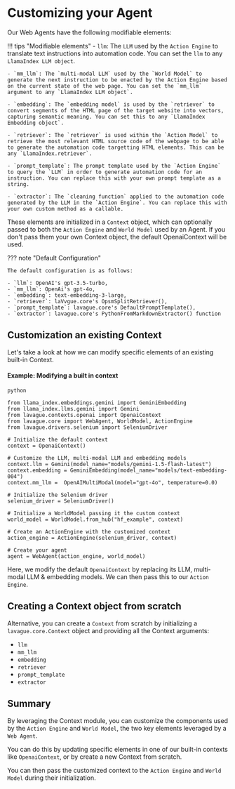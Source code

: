 # Customizing your Agent

Our Web Agents have the following modifiable elements:

!!! tips "Modifiable elements"
    - `llm`: The `LLM` used by the `Action Engine` to translate text instructions into automation code. You can set the `llm` to any `LlamaIndex LLM object`.

    - `mm_llm`: The `multi-modal LLM` used by the `World Model` to generate the next instruction to be enacted by the Action Engine based on the current state of the web page. You can set the `mm_llm` argument to any `LlamaIndex LLM object`.

    - `embedding`: The `embedding model` is used by the `retriever` to convert segments of the HTML page of the target website into vectors, capturing semantic meaning. You can set this to any `LlamaIndex Embedding object`. 

    - `retriever`: The `retriever` is used within the `Action Model` to retrieve the most relevant HTML source code of the webpage to be able to generate the automation code targetting HTML elements. This can be any `LlamaIndex.retriever`.

    - `prompt_template`: The prompt template used by the `Action Engine` to query the `LLM` in order to generate automation code for an instruction. You can replace this with your own prompt template as a string.

    - `extractor`: The `cleaning function` applied to the automation code generated by the LLM in the `Action Engine`. You can replace this with your own custom method as a callable.

These elements are initialized in a `Context` object, which can optionally passed to both the `Action Engine` and `World Model` used by an Agent. If you don't pass them your own Context object, the default OpenaiContext will be used.

??? note "Default Configuration"

    The default configuration is as follows:

    - `llm`: OpenAI's gpt-3.5-turbo,
    - `mm_llm`: OpenAi's gpt-4o,
    - `embedding`: text-embedding-3-large,
    - `retriever`: laVvgue.core's OpsmSplitRetriever(),
    - `prompt_template`: lavague.core's DefaultPromptTemplate(),
    - `extractor`: lavague.core's PythonFromMarkdownExtractor() function

## Customization an existing Context

Let's take a look at how we can modify specific elements of an existing built-in Context.

#### Example: Modifying a built in context

```code
python

from llama_index.embeddings.gemini import GeminiEmbedding
from llama_index.llms.gemini import Gemini
from lavague.contexts.openai import OpenaiContext
from lavague.core import WebAgent, WorldModel, ActionEngine
from lavague.drivers.selenium import SeleniumDriver

# Initialize the default context
context = OpenaiContext()

# Customize the LLM, multi-modal LLM and embedding models
context.llm = Gemini(model_name="models/gemini-1.5-flash-latest")
context.embedding = GeminiEmbedding(model_name="models/text-embedding-004")
context.mm_llm =  OpenAIMultiModal(model="gpt-4o", temperature=0.0)

# Initialize the Selenium driver
selenium_driver = SeleniumDriver()

# Initialize a WorldModel passing it the custom context
world_model = WorldModel.from_hub("hf_example", context)

# Create an ActionEngine with the customized context
action_engine = ActionEngine(selenium_driver, context)

# Create your agent
agent = WebAgent(action_engine, world_model)
```

Here, we modify the default `OpenaiContext` by replacing its LLM, multi-modal LLM & embedding models. We can then pass this to our `Action Engine`.

## Creating a Context object from scratch

Alternative, you can create a `Context` from scratch by initializing a `lavague.core.Context` object and providing all the Context arguments: 

- `llm`
- `mm_llm`
- `embedding`
- `retriever`
- `prompt_template`
- `extractor`

## Summary

By leveraging the Context module, you can customize the components used by the `Action Engine` and `World Model`, the two key elements leveraged by a `Web Agent`.

You can do this by updating specific elements in one of our built-in contexts like `OpenaiContext`, or by create a new Context from scratch.

You can then pass the customized context to the `Action Engine` and `World Model` during their initialization.